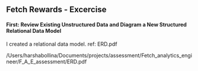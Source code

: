## Fetch Rewards - Excercise

#### First: Review Existing Unstructured Data and Diagram a New Structured Relational Data Model

I created a relational data model. ref: ERD.pdf

/Users/harshabollina/Documents/projects/assessment/Fetch_analytics_engineer/F_A_E_assessment/ERD.pdf






